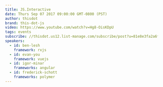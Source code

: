 ```yaml
---
title: JS.Interactive
date: Thurs Sep 07 2017 09:00:00 GMT-0800 (PST)
author: thisdot
brand: this-dot-js
video: https://www.youtube.com/watch?v=Hg8-OisKDpU
tags: events
subscribe: //thisdot.us12.list-manage.com/subscribe/post?u=81e8e3fa2a6f79fe97467029a&amp;id=39a5049a8d
speakers:
  - id: ben-lesh
    framework: rxjs
  - id: evan-you
    framework: vuejs
  - id: igor-minar
    frameworks: angular
  - id: frederick-schott
    frameworks: polymer
---
```

